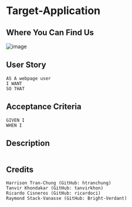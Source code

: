 # Target-Application

## Where You Can Find Us


![image](https://user-images.githubusercontent.com/119143763/228414432-8ed3f2d3-90ea-4338-a06f-529d5a616e1e.png)

## User Story
```
AS A webpage user 
I WANT 
SO THAT 
```

## Acceptance Criteria
```
GIVEN I 
WHEN I 
```

## Description
```

```

## Credits
```
Harrison Tran-Chung (GitHub: htranchung)
Tanvir Khondakar (GitHub: tanvirkhon)
Ricardo Cisneros (GitHub: ricardoci)
Raymond Stack-Vanasse (GitHub: Bright-Verdant)
```
